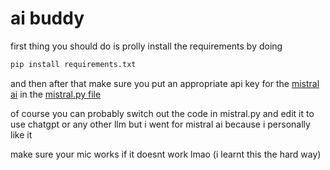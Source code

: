 # ai buddy
first thing you should do is prolly install the requirements by doing 
```py
pip install requirements.txt
```
and then after that make sure you put an appropriate api key for the [mistral ai](https://console.mistral.ai/) in the [mistral.py file](https://github.com/aUniqueUsernameWasTaken/ai-buddy/blob/master/mistral.py)

of course you can probably switch out the code in mistral.py and edit it to use chatgpt or any other llm but i went for mistral ai because i personally like it

make sure your mic works if it doesnt work lmao (i learnt this the hard way) 